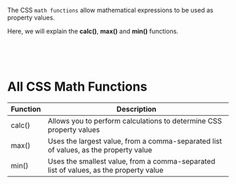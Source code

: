 The CSS `math functions` allow mathematical expressions to be used as property values.

Here, we will explain the **calc()**, **max()** and **min()** functions.

&nbsp;

&nbsp;

# All CSS Math Functions

| Function | Description                                                                           |
| -------- | ------------------------------------------------------------------------------------- |
| calc()   | Allows you to perform calculations to determine CSS property values                   |
| max()    | Uses the largest value, from a comma-separated list of values, as the property value  |
| min()    | Uses the smallest value, from a comma-separated list of values, as the property value |
